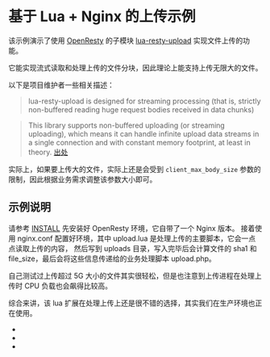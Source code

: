 # 基于 Lua + Nginx 的上传示例

该示例演示了使用 [OpenResty][1] 的子模块 [lua-resty-upload][2] 实现文件上传的功能。

它能实现流式读取和处理上传的文件分块，因此理论上能支持上传无限大的文件。

以下是项目维护者一些相关描述：

> lua-resty-upload is designed for streaming processing (that is, strictly non-buffered reading huge request bodies received in data chunks)

> This library supports non-buffered uploading (or streaming uploading), which means it can handle infinite upload data streams in a single connection and with constant memory footprint, at least in theory.
> [出处][3]

实际上，如果要上传大的文件，实际上还是会受到 `client_max_body_size` 参数的限制，因此根据业务需求调整该参数大小即可。

## 示例说明

请参考 [INSTALL](INSTALL.md) 先安装好 OpenResty 环境，它自带了一个 Nginx 版本。
接着使用 nginx.conf 配置好环境，其中 upload.lua 是处理上传的主要脚本，它会一点点读取上传的内容，
然后写到 uploads 目录，写入完毕后会计算文件的 sha1 和 file_size，最后会将这些信息传递给的业务处理脚本 upload.php。

自己测试过上传超过 5G 大小的文件其实很轻松，但是也注意到上传进程在处理上传时 CPU 负载也会飙得比较高。

综合来讲，该 lua 扩展在处理上传上还是很不错的选择，其实我们在生产环境也正在使用。

- [1]: http://openresty.org
- [2]: https://github.com/openresty/lua-resty-upload
- [3]: https://github.com/openresty/lua-resty-upload/issues/8


